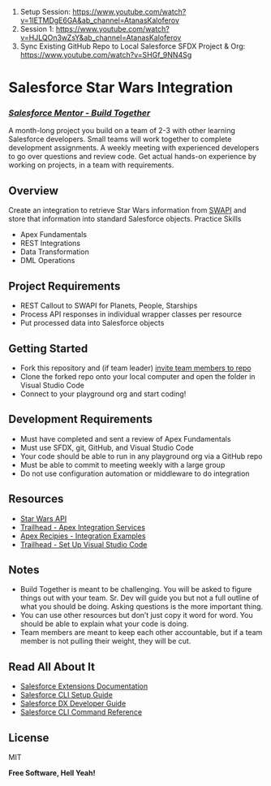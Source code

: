 1. Setup Session: https://www.youtube.com/watch?v=1IETMDgE6GA&ab_channel=AtanasKaloferov
2. Session 1: https://www.youtube.com/watch?v=HJLQOn3wZsY&ab_channel=AtanasKaloferov
3. Sync Existing GitHub Repo to Local Salesforce SFDX Project & Org: https://www.youtube.com/watch?v=SHGf_9NN4Sg


# Salesforce Star Wars Integration
### _[Salesforce Mentor - Build Together](https://courses.salesforcementor.com/)_

A month-long project you build on a team of 2-3 with other learning Salesforce developers. Small teams will work together to complete development assignments. A weekly meeting with experienced developers to go over questions and review code. Get actual hands-on experience by working on projects, in a team with requirements.

## Overview
Create an integration to retrieve Star Wars information from [SWAPI](https://swapi.dev/) and store that information into standard Salesforce objects.
Practice Skills
- Apex Fundamentals 
- REST Integrations
- Data Transformation
- DML Operations

## Project Requirements  
- REST Callout to SWAPI for Planets, People, Starships
- Process API responses  in individual wrapper classes per resource
- Put processed data into Salesforce objects

## Getting Started
- Fork this repository and (if team leader) [invite team members to repo](https://docs.github.com/en/account-and-profile/setting-up-and-managing-your-personal-account-on-github/managing-access-to-your-personal-repositories/inviting-collaborators-to-a-personal-repository) 
- Clone the forked repo onto your local computer and open the folder in Visual Studio Code
- Connect to your playground org and start coding! 

## Development Requirements
- Must have completed and sent a review of Apex Fundamentals
- Must use SFDX, git, GitHub, and Visual Studio Code
- Your code should be able to run in any playground org via a GitHub repo
- Must be able to commit to meeting weekly with a large group
- Do not use configuration automation or middleware to do integration

## Resources
- [Star Wars API](https://swapi.dev/)
- [Trailhead - Apex Integration Services](https://trailhead.salesforce.com/content/learn/modules/apex_integration_services)
- [Apex Recipies - Integration Examples](https://github.com/trailheadapps/apex-recipes/tree/main/force-app/main/default/classes/Integration%20Recipes)
- [Trailhead - Set Up Visual Studio Code](https://trailhead.salesforce.com/content/learn/projects/quick-start-lightning-web-components/set-up-visual-studio-code)

## Notes
- Build Together is meant to be challenging. You will be asked to figure things out with your team. Sr. Dev will guide you but not a full outline of what you should be doing. Asking questions is the more important thing.
- You can use other resources but don’t just copy it word for word. You should be able to explain what your code is doing.
- Team members are meant to keep each other accountable, but if a team member is not pulling their weight, they will be cut.

## Read All About It

- [Salesforce Extensions Documentation](https://developer.salesforce.com/tools/vscode/)
- [Salesforce CLI Setup Guide](https://developer.salesforce.com/docs/atlas.en-us.sfdx_setup.meta/sfdx_setup/sfdx_setup_intro.htm)
- [Salesforce DX Developer Guide](https://developer.salesforce.com/docs/atlas.en-us.sfdx_dev.meta/sfdx_dev/sfdx_dev_intro.htm)
- [Salesforce CLI Command Reference](https://developer.salesforce.com/docs/atlas.en-us.sfdx_cli_reference.meta/sfdx_cli_reference/cli_reference.htm)

## License

MIT

**Free Software, Hell Yeah!**
